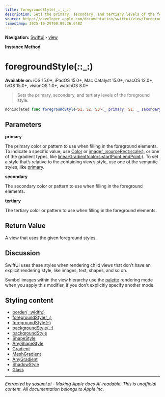 ```yaml
---
title: foregroundStyle(_:_:_:)
description: Sets the primary, secondary, and tertiary levels of the foreground style.
source: https://developer.apple.com/documentation/swiftui/view/foregroundstyle(_:_:_:)
timestamp: 2025-10-29T00:09:36.648Z
---
```


**Navigation:** [Swiftui](/documentation/swiftui) › [view](/documentation/swiftui/view)

**Instance Method**

# foregroundStyle(_:_:_:)

**Available on:** iOS 15.0+, iPadOS 15.0+, Mac Catalyst 15.0+, macOS 12.0+, tvOS 15.0+, visionOS 1.0+, watchOS 8.0+

> Sets the primary, secondary, and tertiary levels of the foreground style.

```swift
nonisolated func foregroundStyle<S1, S2, S3>(_ primary: S1, _ secondary: S2, _ tertiary: S3) -> some View where S1 : ShapeStyle, S2 : ShapeStyle, S3 : ShapeStyle
```

## Parameters

**primary**

The primary color or pattern to use when filling in the foreground elements. To indicate a specific value, use [Color](/documentation/swiftui/color) or [image(_:sourceRect:scale:)](/documentation/swiftui/shapestyle/image(_:sourcerect:scale:)), or one of the gradient types, like [linearGradient(colors:startPoint:endPoint:)](/documentation/swiftui/shapestyle/lineargradient(colors:startpoint:endpoint:)). To set a style that’s relative to the containing view’s style, use one of the semantic styles, like [primary](/documentation/swiftui/shapestyle/primary).



**secondary**

The secondary color or pattern to use when filling in the foreground elements.



**tertiary**

The tertiary color or pattern to use when filling in the foreground elements.



## Return Value

A view that uses the given foreground styles.

## Discussion

SwiftUI uses these styles when rendering child views that don’t have an explicit rendering style, like images, text, shapes, and so on.

Symbol images within the view hierarchy use the [palette](/documentation/swiftui/symbolrenderingmode/palette) rendering mode when you apply this modifier, if you don’t explicitly specify another mode.

## Styling content

- [border(_:width:)](/documentation/swiftui/view/border(_:width:))
- [foregroundStyle(_:)](/documentation/swiftui/view/foregroundstyle(_:))
- [foregroundStyle(_:_:)](/documentation/swiftui/view/foregroundstyle(_:_:))
- [backgroundStyle(_:)](/documentation/swiftui/view/backgroundstyle(_:))
- [backgroundStyle](/documentation/swiftui/environmentvalues/backgroundstyle)
- [ShapeStyle](/documentation/swiftui/shapestyle)
- [AnyShapeStyle](/documentation/swiftui/anyshapestyle)
- [Gradient](/documentation/swiftui/gradient)
- [MeshGradient](/documentation/swiftui/meshgradient)
- [AnyGradient](/documentation/swiftui/anygradient)
- [ShadowStyle](/documentation/swiftui/shadowstyle)
- [Glass](/documentation/swiftui/glass)

---

*Extracted by [sosumi.ai](https://sosumi.ai) - Making Apple docs AI-readable.*
*This is unofficial content. All documentation belongs to Apple Inc.*
